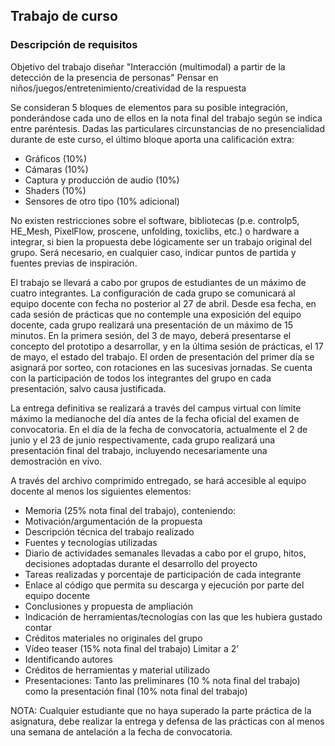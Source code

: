 
## Trabajo de curso

### Descripción de requisitos

Objetivo del trabajo diseñar "Interacción (multimodal) a partir de la detección de la presencia de personas" Pensar en niños/juegos/entretenimiento/creatividad de la respuesta

Se consideran 5 bloques de elementos para su posible integración, ponderándose cada uno de ellos en la nota final del trabajo según se indica entre paréntesis. Dadas las particulares circunstancias de no presencialidad durante de este curso, el último bloque aporta una calificación extra:

- Gráficos (10%)
- Cámaras (10%)
- Captura y producción de audio (10%)
- Shaders (10%)
- Sensores de otro tipo (10% adicional)

No existen restricciones sobre el software, bibliotecas (p.e. controlp5, HE_Mesh, PixelFlow, proscene, unfolding, toxiclibs, etc.) o hardware a integrar, si bien la propuesta debe lógicamente ser un trabajo original del grupo. Será necesario, en cualquier caso, indicar puntos de partida y fuentes previas de inspiración.  

El trabajo se llevará a cabo por grupos de estudiantes de un máximo de cuatro integrantes. La configuración de cada grupo se comunicará al equipo docente con fecha no posterior al 27 de abril. Desde esa fecha, en cada sesión de prácticas que no contemple una exposición del equipo docente, cada grupo realizará una presentación de un máximo de 15 minutos. En la primera sesión, del 3 de mayo, deberá presentarse el concepto del prototipo a desarrollar, y en la última sesión de prácticas, el 17 de mayo, el estado del trabajo. El orden de presentación del primer día se asignará por sorteo, con rotaciones en las sucesivas jornadas. Se cuenta con la participación de todos los integrantes del grupo en cada presentación, salvo causa justificada.  

La entrega definitiva se realizará a través del campus virtual con límite máximo la medianoche del día antes de la fecha oficial del examen de convocatoria. En el día de la fecha de convocatoria, actualmente el 2 de junio y el 23 de junio respectivamente, cada grupo realizará una presentación final del trabajo, incluyendo necesariamente una demostración en vivo.  

A través del archivo comprimido entregado, se hará accesible al equipo docente al menos los siguientes elementos:  

- Memoria (25% nota final del trabajo), conteniendo:
 - Motivación/argumentación de la propuesta
 - Descripción técnica del trabajo realizado
 - Fuentes y tecnologías utilizadas
 - Diario de actividades semanales llevadas a cabo por el grupo, hitos, decisiones adoptadas durante el desarrollo del proyecto
 - Tareas realizadas y porcentaje de participación de cada integrante
 - Enlace al código que permita su descarga y ejecución por parte del equipo docente
 - Conclusiones y propuesta de ampliación
 - Indicación de herramientas/tecnologías con las que les hubiera gustado contar
 - Créditos materiales no originales del grupo
-	Vídeo teaser (15% nota final del trabajo) Limitar a 2’
 - Identificando autores
 - Créditos de herramientas y material utilizado
- Presentaciones: Tanto las preliminares (10 % nota final del trabajo) como la presentación final (10% nota final del trabajo)

NOTA: Cualquier estudiante que no haya superado la parte práctica de la asignatura, debe realizar la entrega y defensa de las prácticas con al menos una semana de antelación a la fecha de convocatoria.
